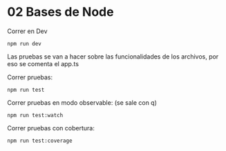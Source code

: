 # 02 Bases de Node


Correr en Dev
```
npm run dev
```

Las pruebas se van a hacer sobre las funcionalidades de los archivos, por eso se comenta el app.ts

Correr pruebas:
```
npm run test
```
Correr pruebas en modo observable: (se sale con q)
```
npm run test:watch
```

Correr pruebas con cobertura:
```
npm run test:coverage
```